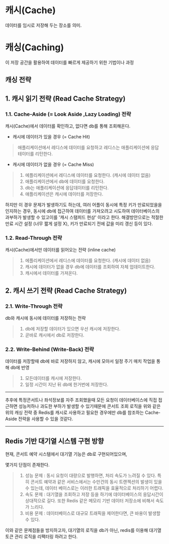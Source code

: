 # 캐시(Cache)
데이터를 임시로 저장해 두는 장소를 의미. 

# 캐싱(Caching)
이 저장 공간을 활용하여 데이터를 빠르게 제공하기 위한 기법이나 과정

## 캐싱 전략

## 1. 캐시 읽기 전략 (Read Cache Strategy)
### 1.1. Cache-Aside (= Look Aside ,Lazy Loading) 전략

캐시(Cache)에서 데이터를 확인하고, 없다면 db를 통해 조회해온다.

- 캐시에 데이터가 있을 경우 (= Cache Hit)

> 애플리케이션에서 레디스에 데이터를 요청하고 레디스는 애플리케이션에 응답 테이터를 리턴한다.

- 캐시에 데이터가 없을 경우 (= Cache Miss)
> 1. 에플리케이션에서 레디스에 데이터를 요청한다. (캐시에 데이터 없음)
> 2. 애플리케이션에서 db에 데이터를 요청한다.
> 3. db는 애플리케이션에 응답데이터를 리턴한다.
> 4. 애플리케이션은 캐시에 데이터를 저장한다.

하지만 이 경우 문제가 발생하기도 하는데, 여러 어플이 동시에 특정 키가 만료되었을을 인지하는 경우, 동시에 db에 접근하여 데이터를 가져오려고 시도하여 데이터베이스의
과부하가 발생할 수 있고이를 '캐시 스탬피드 현상' 이라고 한다. 해결방안으로는 적절한 만료 시간 설정 (너무 짧게 설정 X), 키가 만료되기 전에 값을 미리 갱신 등이 있다.

### 1.2. Read-Through 전략

캐시(Cache)에서만 데이터를 읽어오는 전략 (inline cache)

> 1. 에플리케이션에서 레디스에 데이터를 요청한다. (캐시에 데이터 없음)
> 2. 캐시에 데이터가 없을 경우 db에 데이터를 조회하여 자체 업데이트한다.
> 3. 캐시에서 데이터를 가져온다.

## 2. 캐시 쓰기 전략 (Read Cache Strategy)

### 2.1. Write-Through 전략
db와 캐시에 동시에 데이터를 저장하는 전략
> 1. db에 저장할 데이터가 있으면 우선 캐시에 저장한다.
> 2. 곧바로 캐시에서 db로 저장한다.

### 2.2. Write-Behind (Write-Back) 전략
데이터를 저장할때 db에 바로 저장하지 않고, 캐시에 모아서 일정 주기 매치 작업을 통해 db에 반영
> 1. 모든데이터를 캐시에 저장한다.
> 2. 일정 시간이 지난 뒤 db에 한거번에 저장한다.

- - -

추후에 특정콘서트나 좌석정보를 자주 조회했을때 모든 요청이 데이터베이스에 직접 접근하면 성능저하나 과도한 부하가 발생할 수 있기때문에 콘서트 조회 로직을 위와 같은
위의 캐싱 전략 중 Redis를 캐시로 사용하고 필요한 경우에만 db를 참조하는 Cache-Aside 전략을 사용할 수 있을 것같다.


- - -

## Redis 기반 대기열 시스템 구현 방향

현재, 콘서트 예약 시스템에서 대기열 기능은 db로 구현되어있으며,

몇가지 단점이 존재한다.
>
> 1. 성능 문제 : 동시 요청이 대량으로 발행하면, 처리 속도가 느려질 수 있다. 특히 콘서트 예약과 같은 서비스에서는 수만건의 동시 트랜젝션의 발생이 있을 수 있는데,
> 데이터 베이스로는 이러한 트래픽을 효율적으로 처리하기 어렵다.
> 2. 속도 문제 : 대기열을 조회하고 저장 등을 하기에 데이터베이스의 응답시간이 상대적으로 길다. 또한 
> Redis 같은 메모리 기반 데이터 저장소에 비해서 속도가 느리다.
> 3. 비용 문제 : 데이터베이스로 대규모 트래픽을 제어한다면, 큰 바용이 발생할 수 있다.

이와 같은 문제점들을 방지하고자, 대기열의 로직을 db가 아닌, redis를 이용해 대기열 토큰 관리 로직을 리팩터링 하려고 한다. 


